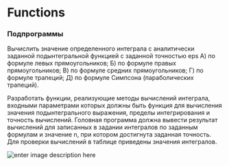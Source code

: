 ﻿# Functions
### **Подпрограммы**
Вычислить значение определенного интеграла с аналитически заданной подынтегральной функцией с заданной точностью eps
А) по формуле левых прямоугольников;
Б) по формуле правых прямоугольников;
В) по формуле средних прямоугольников;
Г) по формуле трапеций;
Д) по формуле Симпсона (параболических трапеций).

Разработать функции, реализующие методы вычислений интеграла, входными параметрами которых должны быть функция для вычисления значения подынтегрального выражения, пределы интегрирования и точность вычислений. Головная программа должна вывести результат вычислений для записанных в задании интегралов по заданным формулам и значение n, при котором достигнута заданная точность. Для проверки вычислений в таблице приведены значения интегралов.

![enter image description here](https://lh3.googleusercontent.com/DXkOWOB3qLRoJmix-2-SwgLfATpfP07FqzjPesIKxNyKNUf0zIPCM8rIzcqI010x2MYqyZC-PImM)
